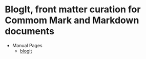 
# __BlogIt__, front matter curation for Commom Mark and Markdown documents

- Manual Pages
  - [blogit](blogit.1.md)

